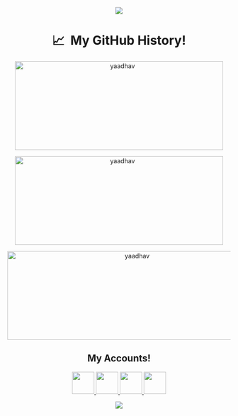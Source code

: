 <p align="center">
  <img src="https://capsule-render.vercel.app/api?type=waving&color=gradient&text=Hello!&height=100&section=header"/>
</p>

<h1 align="center"> 📈 &nbsp;My GitHub History!</h1>

<p align="center"><img src="https://github-readme-stats.vercel.app/api?username=yaadhav&show_icons=true&theme=merko" alt="yaadhav" height="200" width="470" /></p>

<p align="center" ><img src="https://github-readme-streak-stats.herokuapp.com/?user=yaadhav&theme=merko" alt="yaadhav" height="200" width="470" /></p>

<p align="center" ><img src="https://github-readme-stats.vercel.app/api/top-langs/?username=yaadhav&theme=merko" alt="yaadhav" height="200" width="570" /></p>

<h2 align="center">
  My Accounts!
</h2>
<p align="center">
<a href="https://leetcode.com/yaadhav/">
  <img height="50" src="https://user-images.githubusercontent.com/121678020/258187988-9f7eeb5c-4208-4314-9e77-fb40d0562fa2.png"/>
</a>
<a href="https://codeforces.com/profile/yaadhav.07">
  <img height="50" src="https://user-images.githubusercontent.com/121678020/221403512-88eb5542-c14e-4e40-bceb-bf32ed743b7b.png"/>
</a>
<a href="https://www.codechef.com/users/yaadhav_07">
  <img height="50" src="https://user-images.githubusercontent.com/121678020/221405210-6b7c0dd1-71a0-422c-98fe-16e495fb006b.png"/>
</a>        
<a href="https://www.hackerrank.com/yaadhav?hr_r=1">
  <img height="50" src="https://user-images.githubusercontent.com/121678020/221404339-8940a7f1-bb4c-49b0-bed2-df0b069c8a2c.png"/>
</a>

  
</p>
<p align="center">
  <img src="https://capsule-render.vercel.app/api?type=waving&color=gradient&height=100&section=footer"/>
</p>
